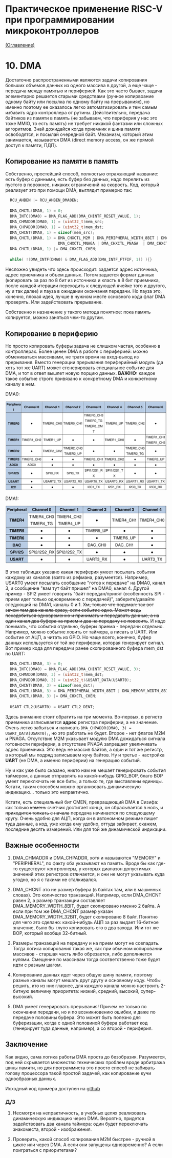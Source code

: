 # Практическое применение RISC-V при программировании микроконтроллеров

[(Оглавление)](index.md)

# 10. DMA

Достаточно распространенными являются задачи копирования больших объемов данных из одного массива в другой, а еще чаще - передача между памятью и периферией. Как это часто бывает, задача элементарно решается старыми средствами (ручное копирвоание одному байту или посылка по одному байту на прерываниях), но именно поэтому ее оказалось легко автоматизировать и тем самым избавить ядро контроллера от рутины. Действительно, передача байтиков из памяти в память (не забываем, что периферия у нас это тоже MMIO, то есть память) не требует никакой фантазии или сложных алгоритмов. Знай дожидайся когда приемник и шина памяти освободятся, и посылай очередной байт. Механизм, который этим занимается, называется DMA (direct memory access, он же прямой доступ к памяти, ПДП).

## Копирование из памяти в память

Собственно, простейший способ, полностью отражающий название: есть буфер с данными, есть буфер без данных, надо перелить из пустого в порожнее, никаких ограничений на скорость. Код, который реализует это при помощи DMA, выглядит примерно так:

```c
  RCU_AHBEN |= RCU_AHBEN_DMA0EN;

  DMA_CHCTL(DMA0, 1) = 0;
  DMA_INTC(DMA0) = DMA_FLAG_ADD(DMA_CHINTF_RESET_VALUE, 1);
  DMA_CHMADDR(DMA0, 1) = (uint32_t)mem_src;
  DMA_CHPADDR(DMA0, 1) = (uint32_t)mem_dst;
  DMA_CHCNT(DMA0, 1) = sizeof(mem_src);
  DMA_CHCTL(DMA0, 1) = DMA_CHXCTL_M2M | DMA_PERIPHERAL_WIDTH_8BIT | DMA_MEMORY_WIDTH_8BIT |
                       DMA_CHXCTL_MNAGA | DMA_CHXCTL_PNAGA  | DMA_CHXCTL_DIR;
  DMA_CHCTL(DMA0, 1) |= DMA_CHXCTL_CHEN;
  
  while( !(DMA_INTF(DMA0) & DMA_FLAG_ADD(DMA_INTF_FTFIF, 1)) ){}
```

Несложно увидеть что здесь происходит: задается адрес источника, адрес приемника и объем данных. Потом задается формат данных (копировать за раз по 8 бит из источника и класть в 8 бит приемника, после каждой итерации переходить к следующей ячейке того и другого, ну и так далее) и пауза в ожидании окончания передачи. Но пауза это, конечно, плохая идея, лучше в нужном месте основного кода флаг DMA проверять. Или задействовать прерывание.

Собственно и назначение у такого метода понятное: пока память копируется, можно заняться чем-то другим.

## Копирование в периферию

Но просто копировать буферы задача не слишком частая, особенно в контроллерах. Более ценен DMA в работе с периферией: можно обмениваться массивами, не тратя время на вход-выход из прерывания. Вместо генерации прерывания периферийный модуль (да хоть тот же UART) может сгенерировать специальное событие для DMA, и тот в ответ вышлет новую порцию данных. **ВАЖНО:** каждое такое событие строго привязано к конкретному DMA и конкретному каналу в нем.

DMA0:

![таблица периферии для DMA0](files/9.DMA0.png)

DMA1:

![таблица периферии для DMA1](files/9.DMA1.png)

В этих таблицах указано какая периферия умеет посылать события каждому из каналов (взято из рефмана, разумеется). Например, USART0 умеет посылать сообщение "готов к передаче" на DMA0, канал 3, и сообщение "вам тут байт пришел" на DMA0, канал 4. Другой пример - SPI2 умеет говорить "байт передан/принят (особенность SPI - прием идет только одновременно с передачей)", заберите/давайте следующий на DMA1, каналы 0 и 1. ~~Хм, только что подумал: так вот зачем там два канала сразу, если событие одно. Может ведь понадобиться одновременно и принимать и передавать данные, а на один канал два буфера на прием и два на передачу не повесить~~. И надо понимать, что события отдельно, буферы приема - передачи отдельно. Например, можно событие ловить от таймера, а писать в UART. Или событие от АЦП, а читать из GPIO. Но чаще всего, конечно, буфер данных используется от той же периферии, которая генерирует сигнал. Вот пример кода для передачи ранее скопированного буфера mem_dst по UART:

```c
  DMA_CHCTL(DMA0, 3) = 0;
  DMA_INTC(DMA0) = DMA_FLAG_ADD(DMA_CHINTF_RESET_VALUE, 3);
  DMA_CHMADDR(DMA0, 3) = (uint32_t)mem_dst;
  DMA_CHPADDR(DMA0, 3) = (uint32_t)&USART_DATA(USART0);
  DMA_CHCNT(DMA0, 3) = sizeof(mem_dst);
  DMA_CHCTL(DMA0, 3) = DMA_PERIPHERAL_WIDTH_8BIT | DMA_MEMORY_WIDTH_8BIT | DMA_CHXCTL_MNAGA | DMA_CHXCTL_DIR;
  DMA_CHCTL(DMA0, 3) |= DMA_CHXCTL_CHEN;
  
  USART_CTL2(USART0) = USART_CTL2_DENT;
```

Здесь внимание стоит обратить на три момента. Во-первых, в регистр приемника азписывается **адрес** регистра периферии, а не значение. Очень легко забыться и написать ```DMA_CHPADDR(DMA0, 3) = USART_DATA(USART0);```, но это работать не будет. Второе - нет флагов M2M и PNAGA. Отсутствие M2M указывает модулю DMA дожидаться сигнала готовности периферии, а отсутствие PNAGA запрещает увеличивать адрес приемника. Это ведь не массив байтов, а один и тот же регистр, в который мы подряд записываем кучу байтов. Ну и третье - настройка **UART** (не DMA, а именно периферии) на генерацию событий.

Ну и как уже было сказано, никто нам не мешает генерировать события таймером, а данные отправлять на какой-нибудь GPIO_BOP, благо BOP умеет переключать не все биты, а только те, где выставлены единицы. Кстати, таким способом можно организовать динамическую индикацию... только это непрактично.

Кстати, есть специальный бит CMEN, превращающий DMA в Сизифа: как только ~~камень~~ счетчик достигает конца, он сбрасывается в ноль, и ~~приходится толкать с начала~~ передача начинается по следующему кругу. Очень удобно для АЦП, когда он в автономном режиме пишет туда данные, а код, уже когда ему удобно, оттуда забирает, скажем, последние десять измерений. Или для той же динамической индикации.

## Важные особенности

1. DMA_CHMADDR и DMA_CHPADDR, хотя и называются "MEMORY" и "PERIPHERAL", по факту оба указывают на память. Вроде бы как где-то существуют контроллеры, у которых диапазон допустимых значений этих регистров отличается, и они не могут указывать куда угодно, но я с такими не сталкивался.

2. DMA_CHCNT это не размер буфера (в байтах там, или в машинных словах). Это количество транзакций. Например, если DMA_CHCNT равен 2, а размер транзакции составляет DMA_MEMORY_WIDTH_8BIT, будет скопировано именно 2 байта. А если при том же DMA_CHCNT размер указан DMA_MEMORY_WIDTH_32BIT, будет скопировано 8 байт. Понятно для чего это сделано: какой-нибудь АЦП за раз выдает 16-битное значение, было бы глупо копировать его в два захода. Или тот же BOP, который вообще 32-битный.

3. Размеры транзакций на передачу и на прием могут не совпадать. Тогда логика копирования такая же, как при обычном копировании массивов - старшая часть либо обрезается, либо дополняется нулями. Смещение по массивам тогда соответственно тоже будет идти с разным шагом.

4. Копирование данных идет через общую шину памяти, поэтому разные каналы могут мешать друг другу и основному коду. Чтобы решить, кто из них главнее, для каждого канала можно настроить 2-битную величину приоритета: низкий, средний, высокий, супер-высокий.

5. DMA умеет генерировать прерывания! Причем не только по окончании передачи, но и по возникновению ошибки, и даже по передаче половины буфера. Это может быть полезно для буферизации, когда с одной половиной буфера работает код (генерирует туда данные, например), а со второй - периферия.

## Заключение

Как видно, сама логика работы DMA проста до безобразия. Разумеется, под ней скрывается множество технических проблем вроде арбитража шины памяти, но для программиста это просто способ не забивать голову процессора такой простой задачей, как копирование кучи однообразных данных.

Исходный код примера доступен на [github](https://github.com/KarakatitsaRISCV/riscv-asm/tree/main/9.DMA)

### Д/З

1. Несмотря на непрактичность, в учебных целях реализовать динамическую индикацию через DMA. Вероятно, придется задействовать два канала таймера: один будет переключать знакоместа, второй - изображения.

2. Проверить, какой способ копирования M2M быстрее - ручной в цикле или через DMA. А если они запущены одновременно? А если поиграться с приоритетами?